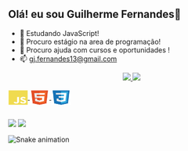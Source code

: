 ## Olá! eu sou Guilherme Fernandes👋


- 🌱 Estudando JavaScript!
- 👯 Procuro estágio na area de programação!
- 🤔 Procuro ajuda com cursos e oportunidades !
- 📫 gj.fernandes13@gmail.com


<div align="center">
<a href="https://github.com/Gui13fer/gui13fer/edit/main/README.md">
<img height="180em" src="https://github-readme-stats.vercel.app/api?username=Gui13fer&show_icons=true&theme=dracula&include_all_commits=true&cont_private=true"/>
<img height="180em" src="https://github-readme-stats.vercel.app/api/top-langs/?username=Gui13fer&layout=compact&langs_count=7&theme=dracula"/>
</div>
  
<div style="display: inline_block"><br>
<img align="center" alt="Dev-Js" height="30" width="40" src="https://raw.githubusercontent.com/devicons/devicon/master/icons/javascript/javascript-plain.svg">
<img align="center" alt="Dev-HTML" height="30" width="40" src="https://raw.githubusercontent.com/devicons/devicon/master/icons/html5/html5-original.svg">
<img align="center" alt="Dev-CSS" height="30" width="40" src="https://raw.githubusercontent.com/devicons/devicon/master/icons/css3/css3-original.svg">
</div>
  
##
  
<div>
<a href="https://instagram.com/gui_fernandes_barber?igshid=ZDdkNTZiNTM=" target="_blank"><img src="https://img.shields.io/badge/-Instagram-%23E4405F?style=for-the-badge&logo=instagran&logoColor=white" target="_blank"></a>
<a href = "gj.fernandes13@gmail.com"><img src="https://img.shields.io/badge/-Gmail-%23333?style=for-the-badge&logo=gmail&logoColor=white" target="_blank"></a>

  
  ![Snake animation](https://github.com/Gui13fer/Gui13fer/blob/output/github-contribution-grid-snake.svg)
  
</div>
